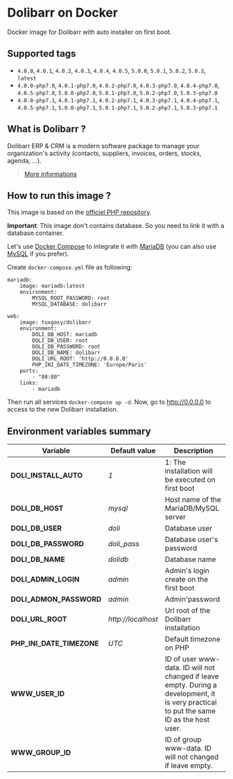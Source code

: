 # Dolibarr on Docker

Docker image for Dolibarr with auto installer on first boot.

## Supported tags

* `4.0.0`, `4.0.1`, `4.0.2`, `4.0.3`, `4.0.4`, `4.0.5`, `5.0.0`, `5.0.1`, `5.0.2`, `5.0.3`, `latest`
* `4.0.0-php7.0`, `4.0.1-php7.0`, `4.0.2-php7.0`, `4.0.3-php7.0`, `4.0.4-php7.0`, `4.0.5-php7.0`, `5.0.0-php7.0`, `5.0.1-php7.0`, `5.0.2-php7.0`, `5.0.3-php7.0`
* `4.0.0-php7.1`, `4.0.1-php7.1`, `4.0.2-php7.1`, `4.0.3-php7.1`, `4.0.4-php7.1`, `4.0.5-php7.1`, `5.0.0-php7.1`, `5.0.1-php7.1`, `5.0.2-php7.1`, `5.0.3-php7.1`

## What is Dolibarr ?

Dolibarr ERP & CRM is a modern software package to manage your organization's activity (contacts, suppliers, invoices, orders, stocks, agenda, ...).

> [More informations](https://github.com/dolibarr/dolibarr)

## How to run this image ?

This image is based on the [officiel PHP repository](https://registry.hub.docker.com/_/php/).

**Important**: This image don't contains database. So you need to link it with a database container.

Let's use [Docker Compose](https://docs.docker.com/compose/) to integrate it with [MariaDB](https://hub.docker.com/_/mariadb/) (you can also use [MySQL](https://hub.docker.com/_/mysql/) if you prefer).

Create `docker-compose.yml` file as following:

```
mariadb:
    image: mariadb:latest
    environment:
        MYSQL_ROOT_PASSWORD: root
        MYSQL_DATABASE: dolibarr

web:
    image: tuxgasy/dolibarr
    environment:
        DOLI_DB_HOST: mariadb
        DOLI_DB_USER: root
        DOLI_DB_PASSWORD: root
        DOLI_DB_NAME: dolibarr
        DOLI_URL_ROOT: 'http://0.0.0.0'
        PHP_INI_DATE_TIMEZONE: 'Europe/Paris'
    ports:
        - "80:80"
    links:
        - mariadb
```

Then run all services `docker-compose up -d`. Now, go to http://0.0.0.0 to access to the new Dolibarr installation.

## Environment variables summary

| Variable                      | Default value      | Description |
| ----------------------------- | ------------------ | ----------- |
| **DOLI_INSTALL_AUTO**         | *1*                | 1: The installation will be executed on first boot
| **DOLI_DB_HOST**              | *mysql*            | Host name of the MariaDB/MySQL server
| **DOLI_DB_USER**              | *doli*             | Database user
| **DOLI_DB_PASSWORD**          | *doli_pass*        | Database user's password
| **DOLI_DB_NAME**              | *dolidb*           | Database name
| **DOLI_ADMIN_LOGIN**          | *admin*            | Admin's login create on the first boot
| **DOLI_ADMON_PASSWORD**       | *admin*            | Admin'password
| **DOLI_URL_ROOT**             | *http://localhost* | Url root of the Dolibarr installation
| **PHP_INI_DATE_TIMEZONE**     | *UTC*              | Default timezone on PHP
| **WWW_USER_ID**               |                    | ID of user www-data. ID will not changed if leave empty. During a development, it is very practical to put the same ID as the host user.
| **WWW_GROUP_ID**              |                    | ID of group www-data. ID will not changed if leave empty.
